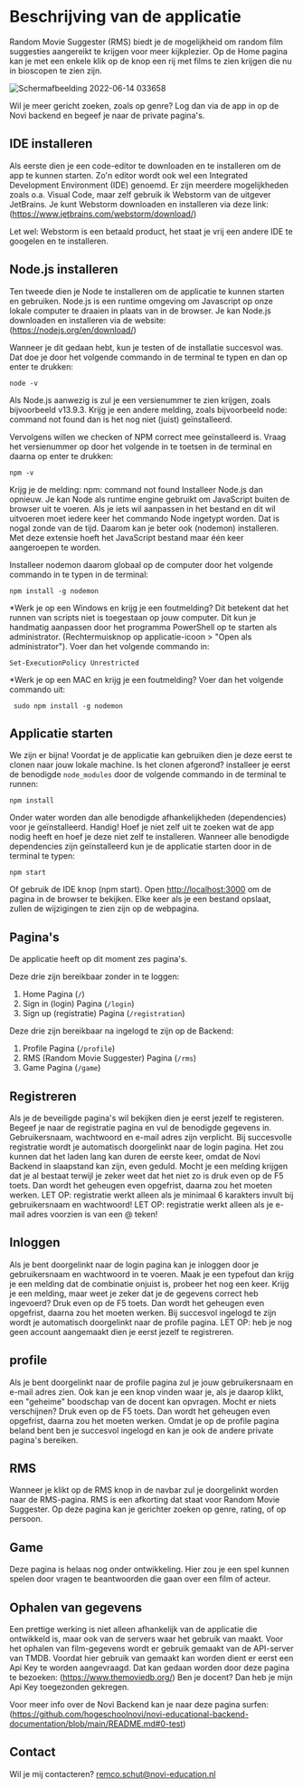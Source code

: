 # Beschrijving van de applicatie

Random Movie Suggester (RMS) biedt je de mogelijkheid om random film suggesties aangereikt te krijgen voor meer kijkplezier.
Op de Home pagina kan je met een enkele klik op de knop een rij met films te zien krijgen die nu in bioscopen
te zien zijn. 

![Schermafbeelding 2022-06-14 033658](https://user-images.githubusercontent.com/89380231/173475063-71b037e3-16bb-41db-9453-50769d9d2dd9.png)

Wil je meer gericht zoeken, zoals op genre? 
Log dan via de app in op de Novi backend en begeef je naar de private pagina's.

## IDE installeren

Als eerste dien je een code-editor te downloaden en te installeren om de app te kunnen starten.
Zo'n editor wordt ook wel een Integrated Development Environment (IDE) genoemd.
Er zijn meerdere mogelijkheden zoals o.a. Visual Code, maar zelf gebruik ik Webstorm van de uitgever JetBrains.
Je kunt Webstorm downloaden en installeren via deze link: (https://www.jetbrains.com/webstorm/download/)

Let wel: Webstorm is een betaald product, het staat je vrij een andere IDE te googelen en te installeren.

## Node.js installeren

Ten tweede dien je Node te installeren om de applicatie te kunnen starten en gebruiken.
Node.js is een runtime omgeving om Javascript op onze lokale computer te draaien in plaats van in de browser.
Je kan Node.js downloaden en installeren via de website: (https://nodejs.org/en/download/)

Wanneer je dit gedaan hebt, kun je testen of de installatie succesvol was. 
Dat doe je door het volgende commando in de terminal te typen en dan op enter te drukken:

```
node -v
```

Als Node.js aanwezig is zul je een versienummer te zien krijgen, zoals bijvoorbeeld v13.9.3. 
Krijg je een andere melding, zoals bijvoorbeeld node: command not found dan is het nog niet (juist) geïnstalleerd.

Vervolgens willen we checken of NPM correct mee geïnstalleerd is. 
Vraag het versienummer op door het volgende in te toetsen in de terminal en daarna op enter te drukken:

```
npm -v
```

Krijg je de melding: npm: command not found Installeer Node.js dan opnieuw. 
Je kan Node als runtime engine gebruikt om JavaScript buiten de browser uit te voeren.
Als je iets wil aanpassen in het bestand en dit wil uitvoeren moet iedere keer het commando Node ingetypt worden.
Dat is nogal zonde van de tijd. Daarom kan je beter ook (nodemon) installeren.
Met deze extensie hoeft het JavaScript bestand maar één keer aangeroepen te worden.

Installeer nodemon daarom globaal op de computer door het volgende commando in te typen in de terminal:

```
npm install -g nodemon
```

*Werk je op een Windows en krijg je een foutmelding?
Dit betekent dat het runnen van scripts niet is toegestaan op jouw computer. 
Dit kun je handmatig aanpassen door het programma PowerShell op te starten als administrator. 
(Rechtermuisknop op applicatie-icoon > "Open als administrator"). 
Voer dan het volgende commando in:

```
Set-ExecutionPolicy Unrestricted
```

*Werk je op een MAC en krijg je een foutmelding?
Voer dan het volgende commando uit:

```
 sudo npm install -g nodemon
```

## Applicatie starten

We zijn er bijna!
Voordat je de applicatie kan gebruiken dien je deze eerst te clonen naar jouw lokale machine.
Is het clonen afgerond? installeer je eerst de benodigde `node_modules` door de volgende commando in de terminal te runnen:

```
npm install
```

Onder water worden dan alle benodigde afhankelijkheden (dependencies) voor je geïnstalleerd.
Handig! Hoef je niet zelf uit te zoeken wat de app nodig heeft en hoef je deze niet zelf te installeren.
Wanneer alle benodigde dependencies zijn geïnstalleerd kun je de applicatie starten door in de terminal te typen:

```
npm start
```

Of gebruik de IDE knop (npm start). Open [http://localhost:3000](http://localhost:3000/) om de pagina in de browser
te bekijken. Elke keer als je een bestand opslaat, zullen de wijzigingen te zien zijn op de webpagina.


## Pagina's

De applicatie heeft op dit moment zes pagina's.

Deze drie zijn bereikbaar zonder in te loggen:
1. Home Pagina (`/`)
2. Sign in (login) Pagina (`/login`)
3. Sign up (registratie) Pagina (`/registration`)

Deze drie zijn bereikbaar na ingelogd te zijn op de Backend:
1. Profile Pagina (`/profile`)
2. RMS (Random Movie Suggester) Pagina (`/rms`)
3. Game Pagina (`/game`)

## Registreren

Als je de beveiligde pagina's wil bekijken dien je eerst jezelf te registeren.
Begeef je naar de registratie pagina en vul de benodigde gegevens in.
Gebruikersnaam, wachtwoord en e-mail adres zijn verplicht.
Bij succesvolle registratie wordt je automatisch doorgelinkt naar de login pagina.
Het zou kunnen dat het laden lang kan duren de eerste keer, omdat de Novi Backend in slaapstand kan zijn, even geduld.
Mocht je een melding krijgen dat je al bestaat terwijl je zeker weet dat het niet zo is druk even op de F5 toets.
Dan wordt het geheugen even opgefrist, daarna zou het moeten werken.
LET OP: registratie werkt alleen als je minimaal 6 karakters invult bij gebruikersnaam en wachtwoord!
LET OP: registratie werkt alleen als je e-mail adres voorzien is van een @ teken!

## Inloggen

Als je bent doorgelinkt naar de login pagina kan je inloggen door je gebruikersnaam en wachtwoord in te voeren.
Maak je een typefout dan krijg je een melding dat de combinatie onjuist is, probeer het nog een keer.
Krijg je een melding, maar weet je zeker dat je de gegevens correct heb ingevoerd? Druk even op de F5 toets.
Dan wordt het geheugen even opgefrist, daarna zou het moeten werken.
Bij succesvol ingelogd te zijn wordt je automatisch doorgelinkt naar de profile pagina.
LET OP: heb je nog geen account aangemaakt dien je eerst jezelf te registreren.

## profile

Als je bent doorgelinkt naar de profile pagina zul je jouw gebruikersnaam en e-mail adres zien.
Ook kan je een knop vinden waar je, als je daarop klikt, een "geheime" boodschap van de docent kan opvragen.
Mocht er niets verschijnen? Druk even op de F5 toets.
Dan wordt het geheugen even opgefrist, daarna zou het moeten werken. 
Omdat je op de profile pagina beland bent ben je succesvol ingelogd en kan je ook de andere private pagina's bereiken.

## RMS

Wanneer je klikt op de RMS knop in de navbar zul je doorgelinkt worden naar de RMS-pagina.
RMS is een afkorting dat staat voor Random Movie Suggester.
Op deze pagina kan je gerichter zoeken op genre, rating, of op persoon.

## Game

Deze pagina is helaas nog onder ontwikkeling.
Hier zou je een spel kunnen spelen door vragen te beantwoorden die gaan over een film of acteur.

## Ophalen van gegevens

Een prettige werking is niet alleen afhankelijk van de applicatie die ontwikkeld is, maar ook van de servers waar het
gebruik van maakt.
Voor het ophalen van film-gegevens wordt er gebruik gemaakt van de API-server van TMDB.
Voordat hier gebruik van gemaakt kan worden dient er eerst een Api Key te worden aangevraagd.
Dat kan gedaan worden door deze pagina te bezoeken: (https://www.themoviedb.org/)
Ben je docent? Dan heb je mijn Api Key toegezonden gekregen.

Voor meer info over de Novi Backend kan je naar deze pagina surfen:
(https://github.com/hogeschoolnovi/novi-educational-backend-documentation/blob/main/README.md#0-test)

## Contact

Wil je mij contacteren?
remco.schut@novi-education.nl
